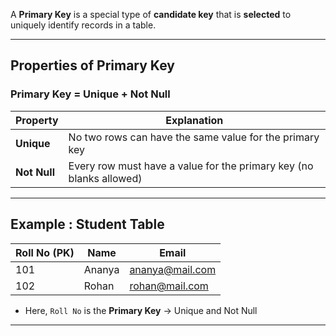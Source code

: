 A **Primary Key** is a special type of **candidate key** that is **selected** to uniquely identify records in a table.

---
## Properties of Primary Key
### Primary Key = Unique + Not Null

| Property     | Explanation                                                         |
| ------------ | ------------------------------------------------------------------- |
| **Unique**   | No two rows can have the same value for the primary key             |
| **Not Null** | Every row must have a value for the primary key (no blanks allowed) |

---
## Example : Student Table

| Roll No (PK) | Name   | Email                                     |
| ------------ | ------ | ----------------------------------------- |
| 101          | Ananya | [ananya@mail.com](mailto:ananya@mail.com) |
| 102          | Rohan  | [rohan@mail.com](mailto:rohan@mail.com)   |
- Here, `Roll No` is the **Primary Key** → Unique and Not Null

---